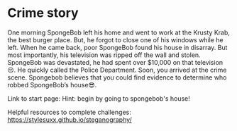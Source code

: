 # Crime story 

One morning SpongeBob left his home and went to work at the Krusty Krab, the best burger place. But, he forgot to close one of his windows while he left. When he came back, poor SpongeBob found his house in disarray. But most importantly, his television was ripped off the wall and stolen. SpongeBob was devastated, he had spent over $10,000 on that television 😔. He quickly called the Police Department. Soon, you arrived at the crime scene. Spongebob believes that you could find evidence to determine who robbed SpongeBob’s house😎. 

Link to start page: 
Hint: begin by going to spongebob's house!

Helpful resources to complete challenges:
https://stylesuxx.github.io/steganography/ 



